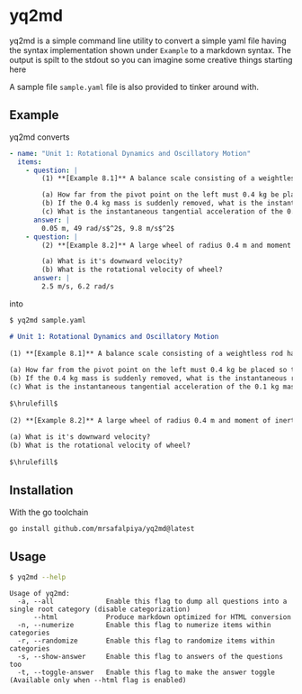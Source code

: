 # yq2md

yq2md is a simple command line utility to convert a simple yaml file having the
syntax implementation shown under `Example` to a markdown syntax. The output is
spilt to the stdout so you can imagine some creative things starting here

A sample file `sample.yaml` file is also provided to tinker around with.

## Example

yq2md converts

```yaml
- name: "Unit 1: Rotational Dynamics and Oscillatory Motion"
  items:
    - question: |
        (1) **[Example 8.1]** A balance scale consisting of a weightless rod has a mass of 0.1 kg on the right side 0.2 m from a pivot point.

        (a) How far from the pivot point on the left must 0.4 kg be placed so that balance is achieved?
        (b) If the 0.4 kg mass is suddenly removed, what is the instantaneous rotational acceleration of the rod?
        (c) What is the instantaneous tangential acceleration of the 0.1 kg mass when the 0.4 kg mass is removed?
      answer: |
        0.05 m, 49 rad/s$^2$, 9.8 m/s$^2$
    - question: |
        (2) **[Example 8.2]** A large wheel of radius 0.4 m and moment of inertia 1.2 kgm², pivoted at the center is free to rotate without friction. A rope is wound around it and a 2 kg weight is attached to the rope. When the weight has descended 1.5 m from its starting point

        (a) What is it's downward velocity?
        (b) What is the rotational velocity of wheel?
      answer: |
        2.5 m/s, 6.2 rad/s
```

into

```sh
$ yq2md sample.yaml
```

```md
# Unit 1: Rotational Dynamics and Oscillatory Motion
 
(1) **[Example 8.1]** A balance scale consisting of a weightless rod has a mass of 0.1 kg on the right side 0.2 m from a pivot point.
 
(a) How far from the pivot point on the left must 0.4 kg be placed so that balance is achieved?
(b) If the 0.4 kg mass is suddenly removed, what is the instantaneous rotational acceleration of the rod?
(c) What is the instantaneous tangential acceleration of the 0.1 kg mass when the 0.4 kg mass is removed?
 
$\hrulefill$
 
(2) **[Example 8.2]** A large wheel of radius 0.4 m and moment of inertia 1.2 kgm², pivoted at the center is free to rotate without friction. A rope is wound around it and a 2 kg weight is attached to the rope. When the weight has descended 1.5 m from its starting point
 
(a) What is it's downward velocity?
(b) What is the rotational velocity of wheel?
 
$\hrulefill$
```

## Installation

With the go toolchain

```sh
go install github.com/mrsafalpiya/yq2md@latest
```

## Usage

```sh
$ yq2md --help
```

```
Usage of yq2md:
  -a, --all             Enable this flag to dump all questions into a single root category (disable categorization)
      --html            Produce markdown optimized for HTML conversion
  -n, --numerize        Enable this flag to numerize items within categories
  -r, --randomize       Enable this flag to randomize items within categories
  -s, --show-answer     Enable this flag to answers of the questions too
  -t, --toggle-answer   Enable this flag to make the answer toggle (Available only when --html flag is enabled)
```
